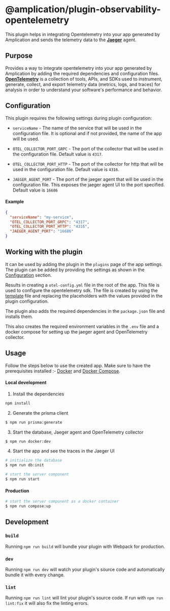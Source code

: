 # @amplication/plugin-observability-opentelemetry

<!-- [![NPM Downloads](https://img.shields.io/npm/dt/@amplication/plugin-auth-basic)](https://www.npmjs.com/package/@amplication/plugin-auth-basic) -->

This plugin helps in integrating Opentelemetry into your app generated by Amplication and sends the telemetry data to the [**Jaeger**](https://www.jaegertracing.io/docs/1.21/opentelemetry/) agent.

## Purpose

Provides a way to integrate opentelemetry into your app generated by Amplication by adding the required dependencies and configuration files. [**OpenTelemetry**](https://opentelemetry.io/) is a collection of tools, APIs, and SDKs used to instrument, generate, collect, and export telemetry data (metrics, logs, and traces) for analysis in order to understand your software's performance and behavior.

## Configuration

This plugin requires the following settings during plugin configuration:

- `serviceName` - The name of the service that will be used in the configuration file. It is optional and if not provided, the name of the app will be used.

- `OTEL_COLLECTOR_PORT_GRPC` - The port of the collector that will be used in the configuration file. Default value is `4317`.

- `OTEL_COLLECTOR_PORT_HTTP` - The port of the collector for http that will be used in the configuration file. Default value is `4316`.

- `JAEGER_AGENT_PORT` - The port of the jaeger agent that will be used in the configuration file. This exposes the jaeger agent UI to the port specified. Default value is `16686`

#### Example

```json
{
  "serviceName": "my-service",
  "OTEL_COLLECTOR_PORT_GRPC": "4317",
  "OTEL_COLLECTOR_PORT_HTTP": "4316",
  "JAEGER_AGENT_PORT": "16686"
}
```

## Working with the plugin

It can be used by adding the plugin in the `plugins` page of the app settings. The plugin can be added by providing the settings as shown in the [Configuration](#configuration) section.

Results in creating a `otel-config.yml` file in the root of the app. This file is used to configure the opentelemetry sdk. The file is created by using the [template](./src/static/otel-config.yml) file and replacing the placeholders with the values provided in the plugin configuration.

The plugin also adds the required dependencies in the `package.json` file and installs them.

This also creates the required environment variables in the `.env` file and a docker compose for setting up the jaeger agent and OpenTelemetry collector.

## Usage

Follow the steps below to use the created app. Make sure to have the prerequisites installed :- [Docker](https://docs.docker.com/get-docker/) and [Docker Compose](https://docs.docker.com/compose/install/).

#### Local development

1. Install the dependencies

```sh
npm install
```

2. Generate the prisma client

```sh
$ npm run prisma:generate
```

3.  Start the database, Jaeger agent and OpenTelemetry collector

```sh
$ npm run docker:dev
```

4. Start the app and see the traces in the Jaeger UI

```sh
# initialize the database
$ npm run db:init

# start the server component
$ npm run start
```

#### Production

```sh
# start the server component as a docker container
$ npm run compose:up
```

## Development

### `build`

Running `npm run build` will bundle your plugin with Webpack for production.

### `dev`

Running `npm run dev` will watch your plugin's source code and automatically bundle it with every change.

### `lint`

Running `npm run lint` will lint your plugin's source code. If run with `npm run lint:fix` it will also fix the linting errors.
